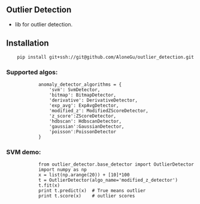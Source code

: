 ## Outlier Detection

* lib for outlier detection.

## Installation

        pip install git+ssh://git@github.com/AloneGu/outlier_detection.git

### Supported algos:

                anomaly_detector_algorithms = {
                    'svm': SvmDetector,
                    'bitmap': BitmapDetector,
                    'derivative': DerivativeDetector,
                    'exp_avg': ExpAvgDetector,
                    'modified_z': ModifiedZScoreDetector,
                    'z_score':ZScoreDetector,
                    'hdbscan': HdbscanDetector,
                    'gaussian':GaussianDetector,
                    'poisson':PoissonDetector
                }


### SVM demo:

                from outlier_detector.base_detector import OutlierDetector
                import numpy as np
                x = list(np.arange(20)) + [10]*100
                t = OutlierDetector(algo_name='modified_z_detector')
                t.fit(x)
                print t.predict(x)  # True means outlier
                print t.score(x)    # outlier scores


